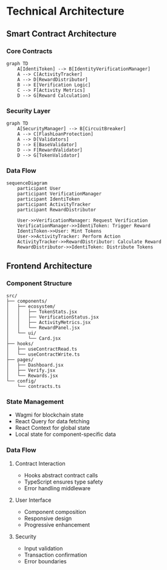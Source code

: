 # Technical Architecture

## Smart Contract Architecture

### Core Contracts

```mermaid
graph TD
    A[IdentiToken] --> B[IdentityVerificationManager]
    A --> C[ActivityTracker]
    A --> D[RewardDistributor]
    B --> E[Verification Logic]
    C --> F[Activity Metrics]
    D --> G[Reward Calculation]
```

### Security Layer

```mermaid
graph TD
    A[SecurityManager] --> B[CircuitBreaker]
    A --> C[FlashLoanProtection]
    A --> D[Validators]
    D --> E[BaseValidator]
    D --> F[RewardValidator]
    D --> G[TokenValidator]
```

### Data Flow

```mermaid
sequenceDiagram
    participant User
    participant VerificationManager
    participant IdentiToken
    participant ActivityTracker
    participant RewardDistributor

    User->>VerificationManager: Request Verification
    VerificationManager->>IdentiToken: Trigger Reward
    IdentiToken->>User: Mint Tokens
    User->>ActivityTracker: Perform Action
    ActivityTracker->>RewardDistributor: Calculate Reward
    RewardDistributor->>IdentiToken: Distribute Tokens
```

## Frontend Architecture

### Component Structure

```
src/
├── components/
│   ├── ecosystem/
│   │   ├── TokenStats.jsx
│   │   ├── VerificationStatus.jsx
│   │   ├── ActivityMetrics.jsx
│   │   └── RewardPanel.jsx
│   └── ui/
│       └── Card.jsx
├── hooks/
│   ├── useContractRead.ts
│   └── useContractWrite.ts
├── pages/
│   ├── Dashboard.jsx
│   ├── Verify.jsx
│   └── Rewards.jsx
└── config/
    └── contracts.ts
```

### State Management

- Wagmi for blockchain state
- React Query for data fetching
- React Context for global state
- Local state for component-specific data

### Data Flow

1. Contract Interaction
   - Hooks abstract contract calls
   - TypeScript ensures type safety
   - Error handling middleware

2. User Interface
   - Component composition
   - Responsive design
   - Progressive enhancement

3. Security
   - Input validation
   - Transaction confirmation
   - Error boundaries